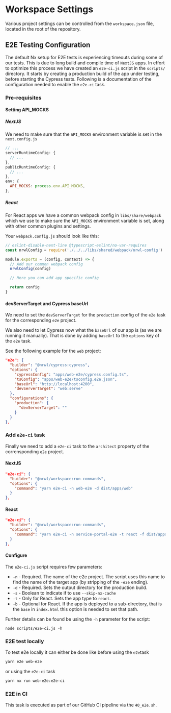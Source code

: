 # Workspace Settings

Various project settings can be controlled from the `workspace.json`
file, located in the root of the repository.

## E2E Testing Configuration

The default Nx setup for E2E tests is experiencing timeouts during some of our tests. This is due to long build and compile time of `NextJS` apps.
In effort to optimize this process we have created an `e2e-ci.js` script
in the `scripts/` directory. It starts by creating a production build
of the app under testing, before starting the Cypress tests. Following
is a documentation of the configuration needed to enable the `e2e-ci` task.

### Pre-requisites

#### Setting API_MOCKS

##### NextJS

We need to make sure that the `API_MOCKS` environment variable is set in
the `next.config.js`

```javascript
// ...
serverRuntimeConfig: {
  // ...
},
publicRuntimeConfig: {
  // ...
},
env: {
  API_MOCKS: process.env.API_MOCKS,
},
```

##### React

For React apps we have a common webpack config in `libs/share/webpack`
which we use to make sure the `API_MOCKS` environment variable is set,
along with other common plugins and settings.

Your `webpack.config.js` should look like this:

```javascript
// eslint-disable-next-line @typescript-eslint/no-var-requires
const nrwlConfig = require('./../../libs/shared/webpack/nrwl-config')

module.exports = (config, context) => {
  // Add our common webpack config
  nrwlConfig(config)

  // Here you can add app specific config

  return config
}
```

#### devServerTarget and Cypress baseUrl

We need to set the `devServerTarget` for the `production` config
of the `e2e` task for the corresponding `e2e` project.

We also need to let Cypress now what the `baseUrl` of our app is
(as we are running it manually). That is done by adding `baseUrl` to the
`options` key of the `e2e` task.

See the following example for the `web` project:

```json
"e2e": {
  "builder": "@nrwl/cypress:cypress",
  "options": {
    "cypressConfig": "apps/web-e2e/cypress.config.ts",
    "tsConfig": "apps/web-e2e/tsconfig.e2e.json",
    "baseUrl": "http://localhost:4200",
    "devServerTarget": "web:serve"
  },
  "configurations": {
    "production": {
      "devServerTarget": ""
    }
  }
},
```

### Add `e2e-ci` task

Finally we need to add a `e2e-ci` task to the `architect` property
of the corrensponding `e2e` project.

#### NextJS

```json
"e2e-ci": {
  "builder": "@nrwl/workspace:run-commands",
  "options": {
    "command": "yarn e2e-ci -n web-e2e -d dist/apps/web"
  }
},
```

#### React

```json
"e2e-ci": {
  "builder": "@nrwl/workspace:run-commands",
  "options": {
    "command": "yarn e2e-ci -n service-portal-e2e -t react -f dist/apps/service-portal -b /minarsidur"
  }
},
```

#### Configure

The `e2e-ci.js` script requires few parameters:

- `-n` - Required. The name of the e2e project. The script uses this name to find
  the name of the target app (by stripping of the `-e2e` ending).
- `-d` - Required. Sets the output directory for the production build.
- `-s` - Boolean to indicate if to use `--skip-nx-cache`
- `-t` - Only for React. Sets the app type to `react`.
- `-b` - Optional for React. If the app is deployed to a sub-directory,
  that is the `base` in `index.html` this option is needed to
  set that path.

Further details can be found be using the `-h` parameter for the script:

```
node scripts/e2e-ci.js -h
```

### E2E test locally

To test e2e locally it can either be done like before using the `e2e`task

```bash
yarn e2e web-e2e
```

or using the `e2e-ci` task

```bash
yarn nx run web-e2e:e2e-ci
```

### E2E in CI

This task is executed as part of our GitHub CI pipeline via the `40_e2e.sh`.
